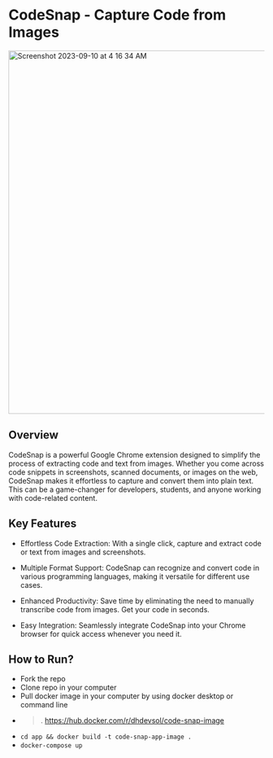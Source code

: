 # CodeSnap - Capture Code from Images

<img width="714" alt="Screenshot 2023-09-10 at 4 16 34 AM" src="https://github.com/danishahmed219/code-snap/assets/58221507/ceaa72bb-b5df-4cc5-8f2f-e7f0e145183f">

## Overview
CodeSnap is a powerful Google Chrome extension designed to simplify the process of extracting code and text from images. Whether you come across code snippets in screenshots, scanned documents, or images on the web, CodeSnap makes it effortless to capture and convert them into plain text. This can be a game-changer for developers, students, and anyone working with code-related content.

## Key Features
- Effortless Code Extraction: With a single click, capture and extract code or text from images and screenshots.

- Multiple Format Support: CodeSnap can recognize and convert code in various programming languages, making it versatile for different use cases.

- Enhanced Productivity: Save time by eliminating the need to manually transcribe code from images. Get your code in seconds.

- Easy Integration: Seamlessly integrate CodeSnap into your Chrome browser for quick access whenever you need it.

## How to Run?
- Fork the repo
- Clone repo in your computer
- Pull docker image in your computer by using docker desktop or command line
- >. https://hub.docker.com/r/dhdevsol/code-snap-image
- `cd app && docker build -t code-snap-app-image .`
- `docker-compose up`
